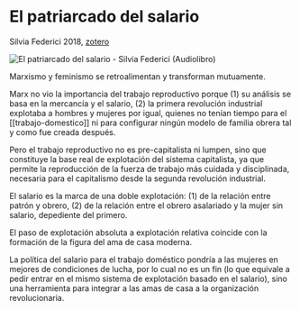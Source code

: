 # El patriarcado del salario
Silvia Federici 2018, [zotero](zotero://select/items/@federici2018)

![El patriarcado del salario - Silvia Federici (Audiolibro)](https://youtu.be/xVR7IU_GKxs)

Marxismo y feminismo se retroalimentan y transforman mutuamente.

Marx no vio la importancia del trabajo reproductivo porque (1) su análisis se basa en la mercancía y el salario, (2) la primera revolución industrial explotaba a hombres y mujeres por igual, quienes no tenían tiempo para el [[trabajo-domestico]] ni para configurar ningún modelo de familia obrera tal y como fue creada después.

Pero el trabajo reproductivo no es pre-capitalista ni lumpen, sino que constituye la base real de explotación del sistema capitalista, ya que permite la reproducción de la fuerza de trabajo más cuidada y disciplinada, necesaria para el capitalismo desde la segunda revolución industrial.

El salario es la marca de una doble explotación: (1) de la relación entre patrón y obrero, (2) de la relación entre el obrero asalariado y la mujer sin salario, depediente del primero.

El paso de explotación absoluta a explotación relativa coincide con la formación de la figura del ama de casa moderna.

La política del salario para el trabajo doméstico pondría a las mujeres en mejores de condiciones de lucha, por lo cual no es un fin (lo que equivale a pedir entrar en el mismo sistema de explotación basado en el salario), sino una herramienta para integrar a las amas de casa a la organización revolucionaria.
